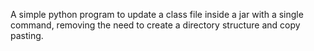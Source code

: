 A simple python program to update a class file inside a jar with a single command, removing the need to create a directory structure and copy pasting. 
